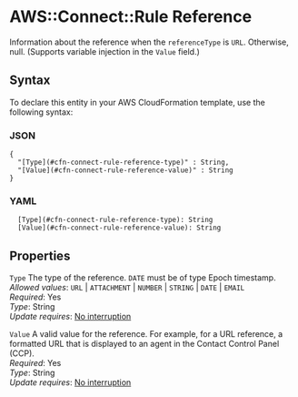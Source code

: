 # AWS::Connect::Rule Reference<a name="aws-properties-connect-rule-reference"></a>

Information about the reference when the `referenceType` is `URL`\. Otherwise, null\. \(Supports variable injection in the `Value` field\.\)

## Syntax<a name="aws-properties-connect-rule-reference-syntax"></a>

To declare this entity in your AWS CloudFormation template, use the following syntax:

### JSON<a name="aws-properties-connect-rule-reference-syntax.json"></a>

```
{
  "[Type](#cfn-connect-rule-reference-type)" : String,
  "[Value](#cfn-connect-rule-reference-value)" : String
}
```

### YAML<a name="aws-properties-connect-rule-reference-syntax.yaml"></a>

```
  [Type](#cfn-connect-rule-reference-type): String
  [Value](#cfn-connect-rule-reference-value): String
```

## Properties<a name="aws-properties-connect-rule-reference-properties"></a>

`Type`  <a name="cfn-connect-rule-reference-type"></a>
The type of the reference\. `DATE` must be of type Epoch timestamp\.   
*Allowed values*: `URL` \| `ATTACHMENT` \| `NUMBER` \| `STRING` \| `DATE` \| `EMAIL`  
*Required*: Yes  
*Type*: String  
*Update requires*: [No interruption](https://docs.aws.amazon.com/AWSCloudFormation/latest/UserGuide/using-cfn-updating-stacks-update-behaviors.html#update-no-interrupt)

`Value`  <a name="cfn-connect-rule-reference-value"></a>
 A valid value for the reference\. For example, for a URL reference, a formatted URL that is displayed to an agent in the Contact Control Panel \(CCP\)\.  
*Required*: Yes  
*Type*: String  
*Update requires*: [No interruption](https://docs.aws.amazon.com/AWSCloudFormation/latest/UserGuide/using-cfn-updating-stacks-update-behaviors.html#update-no-interrupt)